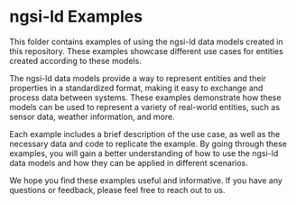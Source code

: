 # ngsi-ld Examples

This folder contains examples of using the ngsi-ld data models created in this repository. These examples showcase different use cases for entities created according to these models.

The ngsi-ld data models provide a way to represent entities and their properties in a standardized format, making it easy to exchange and process data between systems. These examples demonstrate how these models can be used to represent a variety of real-world entities, such as sensor data, weather information, and more.

Each example includes a brief description of the use case, as well as the necessary data and code to replicate the example. By going through these examples, you will gain a better understanding of how to use the ngsi-ld data models and how they can be applied in different scenarios.

We hope you find these examples useful and informative. If you have any questions or feedback, please feel free to reach out to us.
